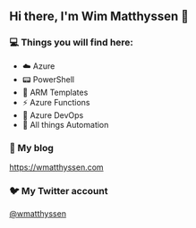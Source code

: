 ## Hi there, I'm Wim Matthyssen 👋


### 💻 Things you will find here:

* ☁️ Azure
* 📟 PowerShell
* 💪 ARM Templates
* ⚡ Azure Functions
* 🚀 Azure DevOps
* 🤖 All things Automation


### 📝 My blog

https://wmatthyssen.com


### 🐦 My Twitter account

<a href="https://twitter.com/wmatthyssen" target="_blank">@wmatthyssen</a>

